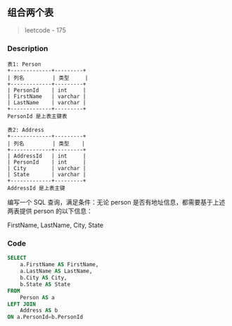 ## 组合两个表
> leetcode - 175

### Description
```
表1: Person
+-------------+---------+
| 列名         | 类型     |
+-------------+---------+
| PersonId    | int     |
| FirstName   | varchar |
| LastName    | varchar |
+-------------+---------+
PersonId 是上表主键表
```
```
表2: Address
+-------------+---------+
| 列名         | 类型    |
+-------------+---------+
| AddressId   | int     |
| PersonId    | int     |
| City        | varchar |
| State       | varchar |
+-------------+---------+
AddressId 是上表主键
```

编写一个 SQL 查询，满足条件：无论 person 是否有地址信息，都需要基于上述两表提供 person 的以下信息：
 
FirstName, LastName, City, State

### Code
```sql
SELECT 
    a.FirstName AS FirstName, 
    a.LastName AS LastName,
    b.City AS City,
    b.State AS State
FROM
    Person AS a
LEFT JOIN
    Address AS b
ON a.PersonId=b.PersonId
```